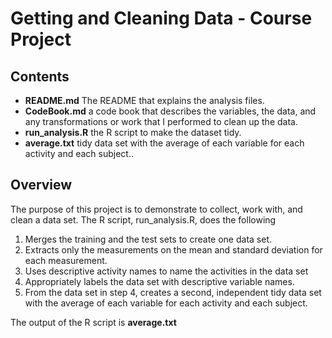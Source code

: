 # Getting and Cleaning Data - Course Project

## Contents
- **README.md** The README that explains the analysis files.
- **CodeBook.md** a code book that describes the variables, the data, and any transformations or work that I performed to clean up the data.
- **run_analysis.R** the R script to make the dataset tidy.  
- **average.txt** tidy data set with the average of each variable for each activity and each subject..

## Overview
The purpose of this project is to demonstrate to collect, work with, and clean a data set.
The R script, run_analysis.R, does the following

1. Merges the training and the test sets to create one data set.
2. Extracts only the measurements on the mean and standard deviation for each measurement.
3. Uses descriptive activity names to name the activities in the data set
4. Appropriately labels the data set with descriptive variable names.
5. From the data set in step 4, creates a second, independent tidy data set with the average of each variable for each activity and each subject.

The output of the R script is **average.txt**
